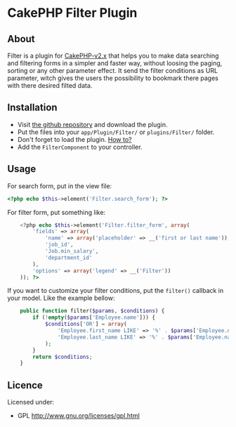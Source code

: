 # CakePHP Filter Plugin #

## About ##

Filter is a plugin for [CakePHP-v2.x](http://cakephp.org/) that helps you to make data searching and filtering forms in a 
simpler and faster way, without loosing the paging, sorting or any other parameter effect.
It send the filter conditions as URL parameter, witch gives the users the possibility to 
bookmark there pages with there desired filted data.

## Installation ##

- Visit [the github repository](http://github.com/kdyouri/cakephp-2.x_filter-plugin) and download the plugin.
- Put the files into your `app/Plugin/Filter/` or `plugins/Filter/` folder.
- Don't forget to load the plugin. [How to?](http://book.cakephp.org/2.0/en/plugins/how-to-use-plugins.html)
- Add the `FilterComponent` to your controller.

## Usage ##

For search form, put in the view file:
```php
<?php echo $this->element('Filter.search_form'); ?>
```
For filter form, put something like:
```php
	<?php echo $this->element('Filter.filter_form', array(
		'fields' => array(
			'name' => array('placeholder' => __('first or last name')),
			'job_id',
			'Job.min_salary',
			'department_id'
		),
		'options' => array('legend' => __('Filter'))
	)); ?>
```
If you want to customize your filter conditions, put the `filter()` callback in your model. 
Like the example bellow:
```php
	public function filter($params, $conditions) {
		if (!empty($params['Employee.name'])) {
			$conditions['OR'] = array(
				'Employee.first_name LIKE' => '%' . $params['Employee.name'] . '%',
				'Employee.last_name LIKE' => '%' . $params['Employee.name'] . '%'
			);
		}
		return $conditions;
	}
```

## Licence ##

Licensed under:

* GPL <http://www.gnu.org/licenses/gpl.html>

